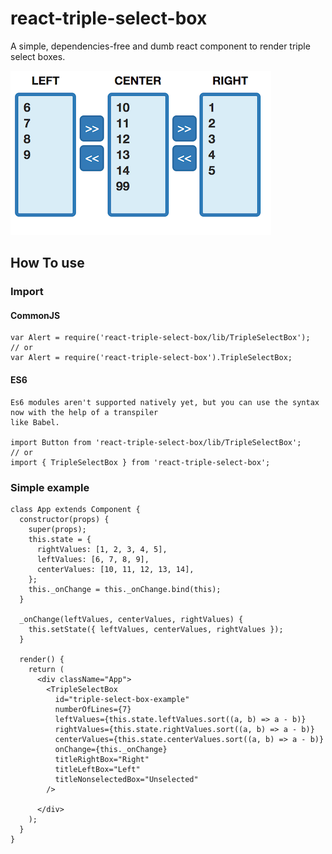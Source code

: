 # react-triple-select-box
A simple, dependencies-free and dumb react component to render triple select boxes.

![Screenshot](./img/demo.png)

## How To use

### Import

#### CommonJS
	var Alert = require('react-triple-select-box/lib/TripleSelectBox');
	// or
	var Alert = require('react-triple-select-box').TripleSelectBox;
#### ES6
	Es6 modules aren't supported natively yet, but you can use the syntax now with the help of a transpiler
	like Babel.

	import Button from 'react-triple-select-box/lib/TripleSelectBox';
	// or
	import { TripleSelectBox } from 'react-triple-select-box';

### Simple example

	class App extends Component {
	  constructor(props) {
	    super(props);
	    this.state = {
	      rightValues: [1, 2, 3, 4, 5],
	      leftValues: [6, 7, 8, 9],
	      centerValues: [10, 11, 12, 13, 14],
	    };
	    this._onChange = this._onChange.bind(this);
	  }

	  _onChange(leftValues, centerValues, rightValues) {
	    this.setState({ leftValues, centerValues, rightValues });
	  }

	  render() {
	    return (
	      <div className="App">
	        <TripleSelectBox
	          id="triple-select-box-example"
	          numberOfLines={7}
	          leftValues={this.state.leftValues.sort((a, b) => a - b)}
	          rightValues={this.state.rightValues.sort((a, b) => a - b)}
	          centerValues={this.state.centerValues.sort((a, b) => a - b)}
	          onChange={this._onChange}
	          titleRightBox="Right"
	          titleLeftBox="Left"
	          titleNonselectedBox="Unselected"
	        />

	      </div>
	    );
	  }
	}
